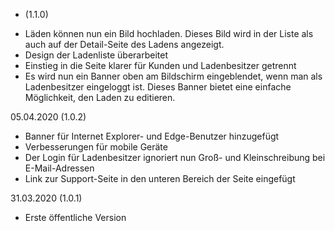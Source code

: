- (1.1.0)

* Läden können nun ein Bild hochladen. Dieses Bild wird in der Liste als auch auf der Detail-Seite des Ladens angezeigt.
* Design der Ladenliste überarbeitet
* Einstieg in die Seite klarer für Kunden und Ladenbesitzer getrennt
* Es wird nun ein Banner oben am Bildschirm eingeblendet, wenn man als Ladenbesitzer eingeloggt ist. Dieses Banner bietet
  eine einfache Möglichkeit, den Laden zu editieren.

05.04.2020 (1.0.2)

* Banner für Internet Explorer- und Edge-Benutzer hinzugefügt
* Verbesserungen für mobile Geräte
* Der Login für Ladenbesitzer ignoriert nun Groß- und Kleinschreibung bei E-Mail-Adressen
* Link zur Support-Seite in den unteren Bereich der Seite eingefügt

31.03.2020 (1.0.1)

* Erste öffentliche Version

